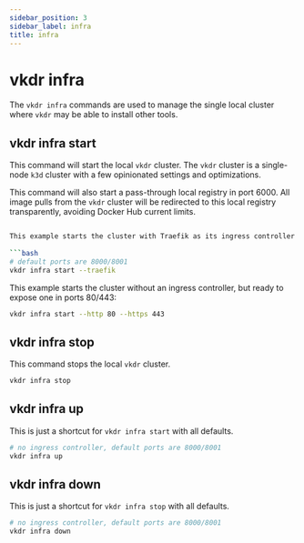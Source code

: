 ```yaml
---
sidebar_position: 3
sidebar_label: infra
title: infra
---
```


# vkdr infra

The `vkdr infra` commands are used to manage the single local cluster where `vkdr` may be able to install other tools.

## vkdr infra start

This command will start the local `vkdr` cluster. The `vkdr` cluster is a single-node `k3d` cluster with a few opinionated settings and optimizations.

This command will also start a pass-through local registry in port 6000. All image pulls from the `vkdr` cluster will be redirected to this local registry transparently, avoiding Docker Hub current limits.

```bash

This example starts the cluster with Traefik as its ingress controller exposed in 8000/8001 ports:
    
```bash
# default ports are 8000/8001
vkdr infra start --traefik
```

This example starts the cluster without an ingress controller, but ready to expose one in ports 80/443:
    
```bash
vkdr infra start --http 80 --https 443
```

## vkdr infra stop

This command stops the local `vkdr` cluster.

```bash
vkdr infra stop
```

## vkdr infra up

This is just a shortcut for `vkdr infra start` with all defaults.

```bash
# no ingress controller, default ports are 8000/8001
vkdr infra up
```

## vkdr infra down

This is just a shortcut for `vkdr infra stop` with all defaults.

```bash
# no ingress controller, default ports are 8000/8001
vkdr infra down
```
